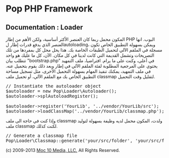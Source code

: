 Pop PHP Framework
=================

Documentation : Loader
----------------------

المكون محمل ربما كان العنصر الأكثر أساسية، ولكن الأهم من إطار PHP البوب. انها العنصر الذي يدفع قدرات إطار لautoloading، ويمكن بسهولة التطبيق الخاص تكون مسجلة في الملقم الآلي لتحميل الطبقات الخاصة بك. هذا يحل محل كل بمفردها من تلك التصريحات وتشمل القديمة التي كانت لدينا في كل مكان. الآن، كل ما عليك هو واحد تتطلب بيان "bootstrap.php" في أعلى، وكنت على ما يرام. افتراضيا، ملف التمهيد يحتوي على المرجعية المطلوبة لفئة الملقم الآلي في إطار وبعد ذلك يقوم بتحميل عنه. في ملف التمهيد، يمكنك تنفيذ المهام بسهولة التحميل الأخرى، مثل تسجيل مساحة التطبيق الخاص بك مع الملقم الآلي، أو تحميل ملف classmap لتقليل وقت التحميل.

<pre>
// Instantiate the autoloader object
$autoloader = new Pop\Loader\Autoloader();
$autoloader->splAutoloadRegister();

$autoloader->register('YourLib', '../vendor/YourLib/src');
$autoloader->loadClassMap('../vendor/YourLib/classmap.php');
</pre>

وإذا كنت في حاجة الى ملف classmap ولدت، المكون محمل لديه وظيفة بسهولة لتوليد ملف classmap لكنت كذلك.

<pre>
// Generate a classmap file
Pop\Loader\Classmap::generate('your/src/folder', 'your/src/folder/classmap.php');
</pre>

(c) 2009-2013 [Moc 10 Media, LLC.](http://www.moc10media.com) All Rights Reserved.
